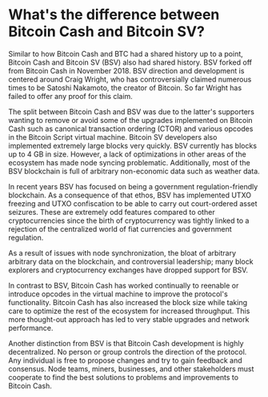 # What's the difference between Bitcoin Cash and Bitcoin SV?


Similar to how Bitcoin Cash and BTC had a shared history up to a point, Bitcoin Cash and Bitcoin SV (BSV) also had shared history. BSV forked off from Bitcoin Cash in November 2018. BSV direction and development is centered around Craig Wright, who has controversially claimed numerous times to be Satoshi Nakamoto, the creator of Bitcoin. So far Wright has failed to offer any proof for this claim.

The split between Bitcoin Cash and BSV was due to the latter's supporters wanting to remove or avoid some of the upgrades implemented on Bitcoin Cash such as canonical transaction ordering (CTOR) and various opcodes in the Bitcoin Script virtual machine. Bitcoin SV developers also implemented extremely large blocks very quickly. BSV currently has blocks up to 4 GB in size. However, a lack of optimizations in other areas of the ecosystem has made node syncing problematic. Additionally, most of the BSV blockchain is full of arbitrary non-economic data such as weather data.

In recent years BSV has focused on being a government regulation-friendly blockchain. As a consequence of that ethos, BSV has implemented UTXO freezing and UTXO confiscation to be able to carry out court-ordered asset seizures. These are extremely odd features compared to other cryptocurrencies since the birth of cryptocurrency was tightly linked to a rejection of the centralized world of fiat currencies and government regulation.

As a result of issues with node synchronization, the bloat of arbitrary arbitrary data on the blockchain, and controversial leadership; many block explorers and cryptocurrency exchanges have dropped support for BSV.

In contrast to BSV, Bitcoin Cash has worked continually to reenable or introduce opcodes in the virtual machine to improve the protocol's functionality. Bitcoin Cash has also increased the block size while taking care to optimize the rest of the ecosystem for increased throughput. This more thought-out approach has led to very stable upgrades and network performance.

Another distinction from BSV is that Bitcoin Cash development is highly decentralized. No person or group controls the direction of the protocol. Any individual is free to propose changes and try to gain feedback and consensus. Node teams, miners, businesses, and other stakeholders must cooperate to find the best solutions to problems and improvements to Bitcoin Cash.